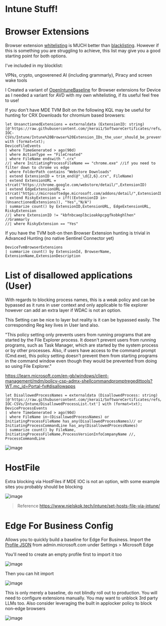 # Intune Stuff!  

# Browser Extensions 
Browser extension [whitelisting](https://github.com/jkerai1/SoftwareCertificates/blob/main/Bulk-IOC-CSVs/Intune/WhitelistedExtensionIDs.md) is MUCH better than [blacklisting](https://github.com/jkerai1/SoftwareCertificates/blob/main/Bulk-IOC-CSVs/Intune/Intune%20Browser%20Extension_IDs_the_user_should_be_prevented_from_installing.csv). However if this is something you are struggling to achieve, this list may give you a good starting point for both options.  

I've included in my blocklist:  

VPNs, crypto, ungoverened AI (including grammarly), Piracy and screen wake tools 

I Created a variant of [OpenIntuneBaseline](https://github.com/SkipToTheEndpoint/OpenIntuneBaseline/blob/main/WINDOWS/IntuneManagement/SettingsCatalog/Win%20-%20OIB%20-%20Microsoft%20Edge%20-%20U%20-%20Extensions%20-%20v3.1.json) for Browser extensions for Device as I needed a variant for AVD with my own whitelisting, if its useful feel free to use!

If you don't have MDE TVM Bolt on the following KQL may be useful for hunting for CRX Downloads for chromium based browsers:

```
let UnsanctionedExtensions = externaldata (ExtensionID: string) [@'https://raw.githubusercontent.com/jkerai1/SoftwareCertificates/refs/heads/main/Bulk-IOC-CSVs/Intune/Intune%20Browser%20Extension_IDs_the_user_should_be_prevented_from_installing.csv'] with (format=txt);
DeviceFileEvents
| where TimeGenerated > ago(90d)
| where ActionType == "FileCreated"
| where FileName endswith ".crx"
//| where InitiatingProcessFileName == "chrome.exe" //if you need to filter down to chrome vs edge
| where FolderPath contains "Webstore Downloads"
| extend ExtensionID = trim_end(@"_\d{2,6}.crx", FileName)
| extend ExtensionURL = strcat("https://chrome.google.com/webstore/detail/",ExtensionID)
| extend EdgeExtensionURL = strcat("https://microsoftedge.microsoft.com/addons/detail/",ExtensionID)
| extend RiskyExtension = iff((ExtensionID in~(UnsanctionedExtensions)), "Yes","N/A")
| summarize count() by ExtensionID,ExtensionURL, EdgeExtensionURL, RiskyExtension
//| where ExtensionID != "kbfnbcaeplbcioakkpcpgfkobkghlhen" //Grammarly
//| where RiskyExtension == "Yes"
```

If you have the TVM bolt-on then Browser Extension hunting is trivial in Advanced Hunting (no native Sentinel Connector yet)

```
DeviceTvmBrowserExtensions
| summarize count() by ExtensionId, BrowserName, ExtensionName,ExtensionDescription
```

# List of disallowed applications (User)

With regards to blocking process names, this is a weak policy and can be bypassed as it runs in user context and only applicable to file explorer however can add an extra layer if WDAC is not an option.

This Setting can be nice to layer but reality is it can be bypassed easily. The corresponding Reg key lives in User land also.    

"This policy setting only prevents users from running programs that are started by the File Explorer process. It doesn't prevent users from running programs, such as Task Manager, which are started by the system process or by other processes. Also, if users have access to the command prompt (Cmd.exe), this policy setting doesn't prevent them from starting programs in the command window even though they would be prevented from doing so using File Explorer."  

https://learn.microsoft.com/en-gb/windows/client-management/mdm/policy-csp-admx-shellcommandpromptregedittools?WT.mc_id=Portal-fx#disallowapps

```
let DisallowedProcessNames = externaldata (DisallowedProcess: string) [@'https://raw.githubusercontent.com/jkerai1/SoftwareCertificates/refs/heads/main/Bulk-IOC-CSVs/Intune/DisallowedProcessList.txt'] with (format=txt);
DeviceProcessEvents
| where TimeGenerated > ago(90d)
| where FileName in~(DisallowedProcessNames) or InitiatingProcessFileName has_any(DisallowedProcessNames)// or InitiatingProcessCommandLine has_any(DisallowedProcessNames)
| summarize count() by FileName, InitiatingProcessFileName,ProcessVersionInfoCompanyName //, ProcessCommandLine
```

![image](https://github.com/user-attachments/assets/13c0059d-af09-430a-818a-8862d3664895)


# HostFile  

Extra blocking via HostFiles if MDE IOC is not an option, with some example sites you probably should be blocking    

![image](https://github.com/user-attachments/assets/ac7121b5-a1d2-4a1c-8725-bbc90f194280)
> Reference https://www.nielskok.tech/intune/set-hosts-file-via-intune/  

# Edge For Business Config

Allows you to quickly build a baseline for Edge For Business. Import the [Profile JSON](https://github.com/jkerai1/SoftwareCertificates/blob/main/Bulk-IOC-CSVs/Intune/Edge%20for%20business%20Config%20Profile.json) from admin.microsoft.com under Settings > Microsoft Edge

You'll need to create an empty profile first to import it too

![image](https://github.com/user-attachments/assets/4ddcadbe-7b32-4a98-8d3c-c751bf701d4a)

Then you can hit import 

![image](https://github.com/user-attachments/assets/3cdd98ea-86f3-40b9-a8de-159c8daaeb63)

This is only merely a baseline, do not blindly roll out to production. You will need to configure extensions manually. You may want to unblock 3rd party LLMs too. Also consider leveraging the built in applocker policy to block non-edge browsers

![image](https://github.com/user-attachments/assets/27f50ea0-84d0-456d-b53c-4d9c0d90fad6)

